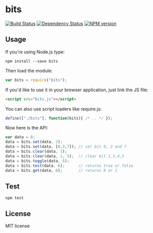# bits

[![Build Status](https://secure.travis-ci.org/flosse/bits.png)](http://travis-ci.org/flosse/bits)
[![Dependency Status](https://gemnasium.com/flosse/bits.png)](https://gemnasium.com/flosse/bits)
[![NPM version](https://badge.fury.io/js/bits.png)](http://badge.fury.io/js/bits)

## Usage

If you're using Node.js type:

```shell
npm install --save bits
```

Then load the module:

```javascript
var bits = require("bits");
```

If you'd like to use it in your browser application, just link the JS file:

```html
<script src="bits.js"></script>
```

You can also use script loaders like require.js:

```javascript
define(["./bits"], function(bits){ /* .. */ });
```

Now here is the API:

```javascript
var data = 0;
data = bits.set(data, 2);
data = bits.set(data, [0,3,7]); // set bit 0, 3 and 7
data = bits.clear(data, 1);
data = bits.clear(data, 1, 5);  // clear bit 1,3,4,5
data = bits.toggle(data, 5);
data = bits.test(data, 6);      // returns true or false
data = bits.get(data, 6);       // returns 0 or 1
```

## Test

    npm test

## License

MIT license
